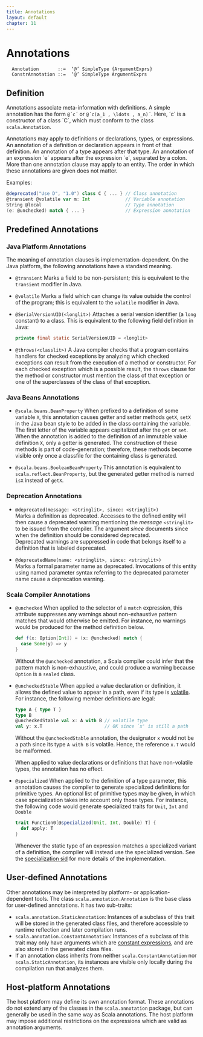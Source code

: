 ```yaml
---
title: Annotations
layout: default
chapter: 11
---
```


# Annotations

```ebnf
  Annotation       ::=  ‘@’ SimpleType {ArgumentExprs}
  ConstrAnnotation ::=  ‘@’ SimpleType ArgumentExprs
```

## Definition

Annotations associate meta-information with definitions.
A simple annotation has the form `@´c´` or `@´c(a_1 , \ldots , a_n)´`.
Here, ´c´ is a constructor of a class ´C´, which must conform
to the class `scala.Annotation`.

Annotations may apply to definitions or declarations, types, or
expressions.  An annotation of a definition or declaration appears in
front of that definition.  An annotation of a type appears after
that type. An annotation of an expression ´e´ appears after the
expression ´e´, separated by a colon. More than one annotation clause
may apply to an entity. The order in which these annotations are given
does not matter.

Examples:

```scala
@deprecated("Use D", "1.0") class C { ... } // Class annotation
@transient @volatile var m: Int             // Variable annotation
String @local                               // Type annotation
(e: @unchecked) match { ... }               // Expression annotation
```

## Predefined Annotations

### Java Platform Annotations

The meaning of annotation clauses is implementation-dependent. On the
Java platform, the following annotations have a standard meaning.

  * `@transient` Marks a field to be non-persistent; this is
    equivalent to the `transient`
    modifier in Java.

  * `@volatile` Marks a field which can change its value
    outside the control of the program; this
    is equivalent to the `volatile`
    modifier in Java.

  * `@SerialVersionUID(<longlit>)` Attaches a serial version identifier (a
    `long` constant) to a class.
    This is equivalent to the following field
    definition in Java:

    ```java
    private final static SerialVersionUID = <longlit>
    ```

  * `@throws(<classlit>)` A Java compiler checks that a program contains handlers for checked exceptions
    by analyzing which checked exceptions can result from the execution of a method or
    constructor. For each checked exception which is a possible result, the
    `throws`
    clause for the method or constructor must mention the class of that exception
    or one of the superclasses of the class of that exception.

### Java Beans Annotations

  * `@scala.beans.BeanProperty` When prefixed to a definition of some variable `X`, this
    annotation causes getter and setter methods `getX`, `setX`
    in the Java bean style to be added in the class containing the
    variable. The first letter of the variable appears capitalized after
    the `get` or `set`. When the annotation is added to the
    definition of an immutable value definition `X`, only a getter is
    generated. The construction of these methods is part of
    code-generation; therefore, these methods become visible only once a
    classfile for the containing class is generated.

  * `@scala.beans.BooleanBeanProperty` This annotation is equivalent to `scala.reflect.BeanProperty`, but
    the generated getter method is named `isX` instead of `getX`.

### Deprecation Annotations

  * `@deprecated(message: <stringlit>, since: <stringlit>)`<br/>
    Marks a definition as deprecated. Accesses to the
    defined entity will then cause a deprecated warning mentioning the
    _message_ `<stringlit>` to be issued from the compiler.
    The argument _since_ documents since when the definition should be considered deprecated.<br/>
    Deprecated warnings are suppressed in code that belongs itself to a definition
    that is labeled deprecated.

  * `@deprecatedName(name: <stringlit>, since: <stringlit>)`<br/>
    Marks a formal parameter name as deprecated. Invocations of this entity
    using named parameter syntax referring to the deprecated parameter name cause a deprecation warning.

### Scala Compiler Annotations

  * `@unchecked` When applied to the selector of a `match` expression,
    this attribute suppresses any warnings about non-exhaustive pattern
    matches that would otherwise be emitted. For instance, no warnings
    would be produced for the method definition below.

    ```scala
    def f(x: Option[Int]) = (x: @unchecked) match {
      case Some(y) => y
    }
    ```

    Without the `@unchecked` annotation, a Scala compiler could
    infer that the pattern match is non-exhaustive, and could produce a
    warning because `Option` is a `sealed` class.

  * `@uncheckedStable` When applied a value declaration or definition, it allows the defined
    value to appear in a path, even if its type is [volatile](03-types.html#volatile-types).
    For instance, the following member definitions are legal:

    ```scala
    type A { type T }
    type B
    @uncheckedStable val x: A with B // volatile type
    val y: x.T                       // OK since `x' is still a path
    ```

    Without the `@uncheckedStable` annotation, the designator `x`
    would not be a path since its type `A with B` is volatile. Hence,
    the reference `x.T` would be malformed.

    When applied to value declarations or definitions that have non-volatile
    types, the annotation has no effect.

  * `@specialized` When applied to the definition of a type parameter, this annotation causes
    the compiler
    to generate specialized definitions for primitive types. An optional list of
    primitive
    types may be given, in which case specialization takes into account only
    those types.
    For instance, the following code would generate specialized traits for
    `Unit`, `Int` and `Double`

    ```scala
    trait Function0[@specialized(Unit, Int, Double) T] {
      def apply: T
    }
    ```

    Whenever the static type of an expression matches a specialized variant of
    a definition, the compiler will instead use the specialized version.
    See the [specialization sid](https://docs.scala-lang.org/sips/scala-specialization.html) for more details of the implementation.
    

## User-defined Annotations

Other annotations may be interpreted by platform- or application-dependent
tools. The class `scala.annotation.Annotation` is the base class for
user-defined annotations. It has two sub-traits:
- `scala.annotation.StaticAnnotation`: Instances of a subclass of this trait
  will be stored in the generated class files, and therefore accessible to
  runtime reflection and later compilation runs.
- `scala.annotation.ConstantAnnotation`: Instances of a subclass of this trait
  may only have arguments which are
  [constant expressions](06-expressions.html#constant-expressions), and are
  also stored in the generated class files.
- If an annotation class inherits from neither `scala.ConstantAnnotation` nor
  `scala.StaticAnnotation`, its instances are visible only locally during the
  compilation run that analyzes them.

## Host-platform Annotations

The host platform may define its own annotation format. These annotations do not
extend any of the classes in the `scala.annotation` package, but can generally
be used in the same way as Scala annotations. The host platform may impose
additional restrictions on the expressions which are valid as annotation
arguments.
